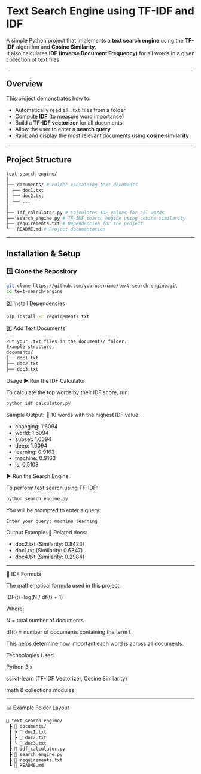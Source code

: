# Text Search Engine using TF-IDF and IDF

A simple Python project that implements a **text search engine** using the **TF-IDF** algorithm and **Cosine Similarity**.  
It also calculates **IDF (Inverse Document Frequency)** for all words in a given collection of text files.

---

## Overview

This project demonstrates how to:
- Automatically read all `.txt` files from a folder
- Compute **IDF** (to measure word importance)
- Build a **TF-IDF vectorizer** for all documents
- Allow the user to enter a **search query**
- Rank and display the most relevant documents using **cosine similarity**

---

## Project Structure
```bash
text-search-engine/
│
├── documents/ # Folder containing text documents
│ ├── doc1.txt
│ ├── doc2.txt
│ └── ...
│
├── idf_calculator.py # Calculates IDF values for all words
├── search_engine.py # TF-IDF search engine using cosine similarity
├── requirements.txt # Dependencies for the project
└── README.md # Project documentation
```

---

## Installation & Setup

### 1️⃣ Clone the Repository
```bash
git clone https://github.com/yourusername/text-search-engine.git
cd text-search-engine
```

2️⃣ Install Dependencies
```bash
pip install -r requirements.txt
```
3️⃣ Add Text Documents
```bash
Put your .txt files in the documents/ folder.
Example structure:
documents/
├── doc1.txt
├── doc2.txt
├── doc3.txt
```

Usage
▶ Run the IDF Calculator

To calculate the top words by their IDF score, run:
```bash
python idf_calculator.py
```

Sample Output:
🔹 10 words with the highest IDF value:
- changing: 1.6094
- world: 1.6094
- subset: 1.6094
- deep: 1.6094
- learning: 0.9163
- machine: 0.9163
- is: 0.5108

▶ Run the Search Engine

To perform text search using TF-IDF:
```bash
python search_engine.py
```

You will be prompted to enter a query:
```bash
Enter your query: machine learning
```
Output Example:
🔹 Related docs:
- doc2.txt (Similarity: 0.8423)
- doc1.txt (Similarity: 0.6347)
- doc4.txt (Similarity: 0.2984)

---
🧮 IDF Formula

The mathematical formula used in this project:

IDF(t)=log(N / df(t) + 1)

Where:

N = total number of documents

df(t) = number of documents containing the term t

This helps determine how important each word is across all documents.

Technologies Used

Python 3.x

scikit-learn (TF-IDF Vectorizer, Cosine Similarity)

math & collections modules

---

📊 Example Folder Layout
```bash
📂 text-search-engine/
 ┣ 📂 documents/
 ┃ ┣ 📜 doc1.txt
 ┃ ┣ 📜 doc2.txt
 ┃ ┗ 📜 doc3.txt
 ┣ 📜 idf_calculator.py
 ┣ 📜 search_engine.py
 ┣ 📜 requirements.txt
 ┗ 📜 README.md
```

